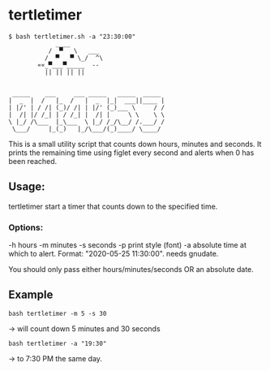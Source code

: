 # tertletimer

```
$ bash tertletimer.sh -a "23:30:00"
             ____
           /  ▀   \   ___
          /  ▀   ▀ \_/  ^\
        ««_▀___▀_____  --
          || || || ||


 _____    ___     ___ _____   _____  _____ 
|  _  |  /   |_  /   |  _  |_|  ___||____ |
| |/' | / /| (_)/ /| | |/' (_)___ \     / /
|  /| |/ /_| | / /_| |  /| |     \ \    \ \
\ |_/ /\___  |_\___  \ |_/ /_/\__/ /.___/ /
 \___/     |_(_)   |_/\___/(_)____/ \____/ 
```


This is a small utility script that counts down hours, minutes and seconds.
It prints the remaining time using figlet every second and alerts when 0 has been reached.

## Usage:
tertletimer
start a timer that counts down to the specified time.

### Options:
-h hours
-m minutes
-s seconds
-p print style (font)
-a absolute time at which to alert. Format: "2020-05-25 11:30:00". needs gnudate.

You should only pass either hours/minutes/seconds OR an absolute date.


## Example
```
bash tertletimer -m 5 -s 30
```
-> will count down 5 minutes and 30 seconds

```
bash tertletimer -a "19:30"
```
-> to 7:30 PM the same day.

